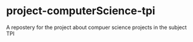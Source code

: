 # project-computerScience-tpi
A repostery for the project about compuer science projects in the subject TPI
